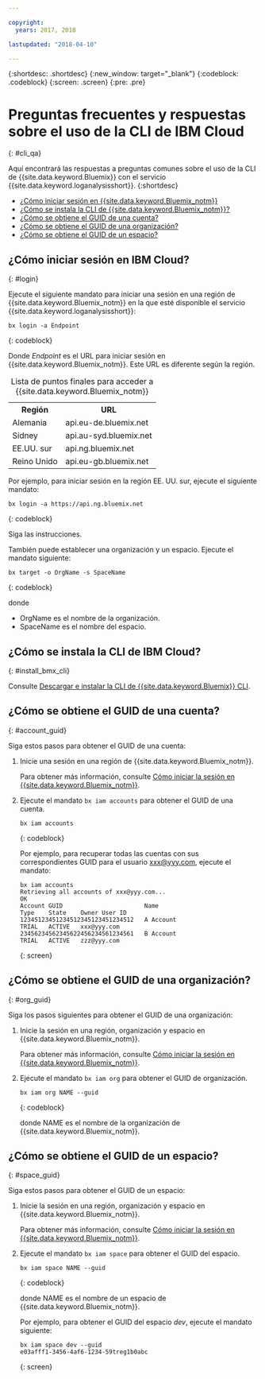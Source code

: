 ```yaml
---

copyright:
  years: 2017, 2018

lastupdated: "2018-04-10"

---
```



{:shortdesc: .shortdesc}
{:new_window: target="_blank"}
{:codeblock: .codeblock}
{:screen: .screen}
{:pre: .pre}


# Preguntas frecuentes y respuestas sobre el uso de la CLI de IBM Cloud
{: #cli_qa}

Aquí encontrará las respuestas a preguntas comunes sobre el uso de la CLI de {{site.data.keyword.Bluemix}} con el servicio {{site.data.keyword.loganalysisshort}}. 
{:shortdesc}

* [¿Cómo iniciar sesión en {{site.data.keyword.Bluemix_notm}}](/docs/services/CloudLogAnalysis/qa/cli_qa.html#login)
* [¿Cómo se instala la CLI de {{site.data.keyword.Bluemix_notm}}?](/docs/services/CloudLogAnalysis/qa/cli_qa.html#install_bmx_cli)
* [¿Cómo se obtiene el GUID de una cuenta?](/docs/services/CloudLogAnalysis/qa/cli_qa.html#account_guid)
* [¿Cómo se obtiene el GUID de una organización?](/docs/services/CloudLogAnalysis/qa/cli_qa.html#org_guid)
* [¿Cómo se obtiene el GUID de un espacio?](/docs/services/CloudLogAnalysis/qa/cli_qa.html#space_guid)

## ¿Cómo iniciar sesión en IBM Cloud?
{: #login}

Ejecute el siguiente mandato para iniciar una sesión en una región de {{site.data.keyword.Bluemix_notm}} en la que esté disponible el servicio {{site.data.keyword.loganalysisshort}}: 

```
bx login -a Endpoint
```
{: codeblock}
	
Donde *Endpoint* es el URL para iniciar sesión en {{site.data.keyword.Bluemix_notm}}. Este URL es diferente según la región.
	
<table>
    <caption>Lista de puntos finales para acceder a {{site.data.keyword.Bluemix_notm}}</caption>
	<tr>
	  <th>Región</th>
	  <th>URL</th>
	</tr>
	<tr>
	  <td>Alemania</td>
	  <td>api.eu-de.bluemix.net</td>
	</tr>
	<tr>
	  <td>Sídney</td>
	  <td>api.au-syd.bluemix.net</td>
	</tr>
	<tr>
	  <td>EE.UU. sur</td>
	  <td>api.ng.bluemix.net</td>
	</tr>
	<tr>
	  <td>Reino Unido</td>
	  <td>api.eu-gb.bluemix.net</td>
	</tr>
</table>

Por ejemplo, para iniciar sesión en la región EE. UU. sur, ejecute el siguiente mandato:
	
```
bx login -a https://api.ng.bluemix.net
```
{: codeblock}

Siga las instrucciones. 

También puede establecer una organización y un espacio. Ejecute el mandato siguiente:

```
bx target -o OrgName -s SpaceName
```
{: codeblock}

donde

* OrgName es el nombre de la organización.
* SpaceName es el nombre del espacio.

	
	
## ¿Cómo se instala la CLI de IBM Cloud?
{: #install_bmx_cli}

Consulte [Descargar e instalar la CLI de {{site.data.keyword.Bluemix}} CLI](/docs/cli/reference/bluemix_cli/download_cli.html#download_install).



## ¿Cómo se obtiene el GUID de una cuenta?
{: #account_guid}
	
Siga estos pasos para obtener el GUID de una cuenta:
	
1. Inicie una sesión en una región de {{site.data.keyword.Bluemix_notm}}. 

    Para obtener más información, consulte [Cómo iniciar la sesión en {{site.data.keyword.Bluemix_notm}}](/docs/services/CloudLogAnalysis/qa/cli_qa.html#login).
	
2. Ejecute el mandato `bx iam accounts` para obtener el GUID de una cuenta.

    ```
	bx iam accounts
	```
	{: codeblock} 
	
	Por ejemplo, para recuperar todas las cuentas con sus correspondientes GUID para el usuario xxx@yyy.com, ejecute el mandato:
	
	```
	bx iam accounts
	Retrieving all accounts of xxx@yyy.com...
    OK
    Account GUID                       Name                               Type    State    Owner User ID
    12345123451234512345123451234512   A Account                          TRIAL   ACTIVE   xxx@yyy.com
    23456234562345622456234561234561   B Account                          TRIAL   ACTIVE   zzz@yyy.com   
	```
	{: screen}

	
## ¿Cómo se obtiene el GUID de una organización?
{: #org_guid}

Siga los pasos siguientes para obtener el GUID de una organización:
	
1. Inicie la sesión en una región, organización y espacio en {{site.data.keyword.Bluemix_notm}}. 

    Para obtener más información, consulte [Cómo iniciar la sesión en {{site.data.keyword.Bluemix_notm}}](/docs/services/CloudLogAnalysis/qa/cli_qa.html#login).

2. Ejecute el mandato `bx iam org` para obtener el GUID de organización. 

    ```
    bx iam org NAME --guid
    ```
    {: codeblock}
	
    donde NAME es el nombre de la organización de {{site.data.keyword.Bluemix_notm}}.
		
		
		
## ¿Cómo se obtiene el GUID de un espacio?
{: #space_guid}
	
Siga estos pasos para obtener el GUID de un espacio:
	
1. Inicie la sesión en una región, organización y espacio en {{site.data.keyword.Bluemix_notm}}. 

    Para obtener más información, consulte [Cómo iniciar la sesión en {{site.data.keyword.Bluemix_notm}}](/docs/services/CloudLogAnalysis/qa/cli_qa.html#login).
	
2. Ejecute el mandato `bx iam space` para obtener el GUID del espacio. 

    ```
    bx iam space NAME --guid
    ```
    {: codeblock}
	
    donde NAME es el nombre de un espacio de {{site.data.keyword.Bluemix_notm}}. 
	
    Por ejemplo, para obtener el GUID del espacio *dev*, ejecute el mandato siguiente:
	
    ```
    bx iam space dev --guid
    e03afff1-3456-4af6-1234-59treg1b0abc
    ```
    {: screen}




		
		
